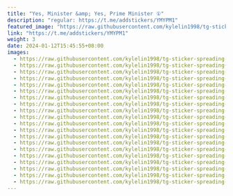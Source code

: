 ```yaml
---
title: "Yes, Minister &amp; Yes, Prime Minister ①"
description: "regular: https://t.me/addstickers/YMYPM1"
featured_image: "https://raw.githubusercontent.com/kylelin1998/tg-sticker-spreading-worldwide-images/main/img/fcf89ac5-3a01-4304-85d3-ef8dc50bfcc6.jpg"
link: "https://t.me/addstickers/YMYPM1"
weight: 3
date: 2024-01-12T15:45:55+08:00
images:
  - https://raw.githubusercontent.com/kylelin1998/tg-sticker-spreading-worldwide-images/main/img/fcf89ac5-3a01-4304-85d3-ef8dc50bfcc6.jpg
  - https://raw.githubusercontent.com/kylelin1998/tg-sticker-spreading-worldwide-images/main/img/08f21880-14d3-4768-874d-2a0b72608600.jpg
  - https://raw.githubusercontent.com/kylelin1998/tg-sticker-spreading-worldwide-images/main/img/374a879c-68eb-4dbb-9a94-9cb92788f9de.jpg
  - https://raw.githubusercontent.com/kylelin1998/tg-sticker-spreading-worldwide-images/main/img/e18d49e8-8588-4212-99b5-53dfbec54fe9.jpg
  - https://raw.githubusercontent.com/kylelin1998/tg-sticker-spreading-worldwide-images/main/img/14de1411-08f2-48a8-80d9-d1512aa7d1a2.jpg
  - https://raw.githubusercontent.com/kylelin1998/tg-sticker-spreading-worldwide-images/main/img/37e20c6d-9ebf-4356-9ed2-14ebec59910a.jpg
  - https://raw.githubusercontent.com/kylelin1998/tg-sticker-spreading-worldwide-images/main/img/be6ac64f-c433-4a05-8334-1200d1197d10.jpg
  - https://raw.githubusercontent.com/kylelin1998/tg-sticker-spreading-worldwide-images/main/img/13c55819-a1b3-45d3-ae9d-e6d5ef461511.jpg
  - https://raw.githubusercontent.com/kylelin1998/tg-sticker-spreading-worldwide-images/main/img/4f4ddbfd-18bf-4c26-81c2-0608b6d60cc7.jpg
  - https://raw.githubusercontent.com/kylelin1998/tg-sticker-spreading-worldwide-images/main/img/4ab75eb6-bd95-4000-855f-35910f7ca468.jpg
  - https://raw.githubusercontent.com/kylelin1998/tg-sticker-spreading-worldwide-images/main/img/ea137111-777c-46f7-8ec1-37eda34b6e3e.jpg
  - https://raw.githubusercontent.com/kylelin1998/tg-sticker-spreading-worldwide-images/main/img/c65f415a-ad57-4315-b3a3-4f23914054a6.jpg
  - https://raw.githubusercontent.com/kylelin1998/tg-sticker-spreading-worldwide-images/main/img/80ff6a14-e3f9-4f7e-84da-cd898621f314.jpg
  - https://raw.githubusercontent.com/kylelin1998/tg-sticker-spreading-worldwide-images/main/img/feb92646-52fc-4b5f-a6d4-582f1590eeb3.jpg
  - https://raw.githubusercontent.com/kylelin1998/tg-sticker-spreading-worldwide-images/main/img/4cde4fc6-f9d5-4527-a877-2e3ac398828b.jpg
  - https://raw.githubusercontent.com/kylelin1998/tg-sticker-spreading-worldwide-images/main/img/138d2c73-e862-4afa-ba8a-0dfaa717dfb5.jpg
  - https://raw.githubusercontent.com/kylelin1998/tg-sticker-spreading-worldwide-images/main/img/aa3e8958-073c-4d00-ad33-5dba4125f81d.jpg
  - https://raw.githubusercontent.com/kylelin1998/tg-sticker-spreading-worldwide-images/main/img/2af9d693-a347-4de3-b4c1-e85e19438fab.jpg
  - https://raw.githubusercontent.com/kylelin1998/tg-sticker-spreading-worldwide-images/main/img/0de924f8-db6b-4662-9830-3e0135a349c6.jpg
  - https://raw.githubusercontent.com/kylelin1998/tg-sticker-spreading-worldwide-images/main/img/3750d7af-9849-4819-a2c8-b563f4cdbe36.jpg
---
```


